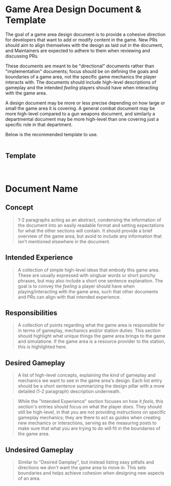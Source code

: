 # Game Area Design Document & Template

The goal of a game area design document is to provide a cohesive direction for developers that want to add or modify content in the game. New PRs should aim to align themselves with the design as laid out in the document, and Maintainers are expected to adhere to them when reviewing and discussing PRs.

These documents are meant to be "directional" documents rather than "implementation" documents; focus should be on defining the goals and boundaries of a game area, not the specific game mechanics the player interacts with. The documents should include high-level descriptions of gameplay and the intended *feeling* players should have when interacting with the game area. 

A design document may be more or less precise depending on how large or small the game area it is covering. A general combat document may be more high-level compared to a gun weapons document, and similarly a departmental document may be more high-level than one covering just a specific role in that department. 

Below is the recommended template to use.  
<br>
## Template
<br>

# Document Name

## Concept
> 1-2 paragraphs acting as an abstract, condensing the information of the document into an easily readable format and setting expectations for what the other sections will contain. It should provide a brief overview of the game area, but avoid to include any information that isn't mentioned elsewhere in the document.  

## Intended Experience
> A collection of simple high-level ideas that embody this game area. These are usually expressed with singluar words or short punchy phrases, but may also include a short one sentence explanation. The goal is to convey the *feeling* a player should have when playing/interacting with the game area, such that other documents and PRs can align with that intended experience. 

## Responsibilities
> A collection of points regarding what the game area is responsible for in terms of gameplay, mechanics and/or station duties. This section should highlight what unique things the game area brings to the game and simulatione. If the game area is a resource provider to the station, this is highlighted here.

## Desired Gameplay
> A list of high-level concepts, explaining the *kind* of gameplay and mechanics we want to see in the game area's design. Each list entry should be a short sentence summarizing the design pillar with a more detailed (1-2 paragraph) description underneath. 

> While the "Intended Experience" section focuses on how it *feels*, this section's entries should focus on what the player *does*. They should still be high-level, in that you are not providing instructions on specific gameplay mechanics; they are there to act as guides when creating new mechanics or interactions, serving as the measuring posts to make sure that what you are trying to do will fit in the boundaries of the game area.

## Undesired Gameplay
> Similar to "Desired Gamplay", but instead listing easy pitfalls and directions we *don't* want the game area to move in. This sets boundaries and helps achieve cohesion when designing new aspects of an area.

